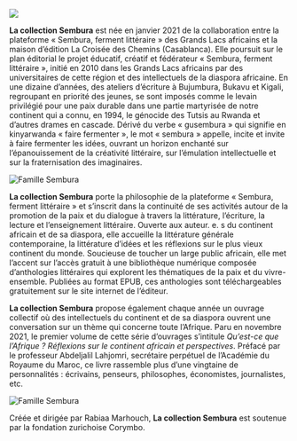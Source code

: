![](/img/sembura)  

**La collection Sembura** est née en janvier 2021 de la collaboration entre la plateforme « Sembura, ferment littéraire » des Grands Lacs africains et la maison d’édition La Croisée des Chemins (Casablanca). Elle poursuit sur le plan éditorial le projet éducatif, créatif et fédérateur « Sembura, ferment littéraire », initié en 2010 dans les Grands Lacs africains par des universitaires de cette région et des intellectuels de la diaspora africaine. En une dizaine d’années, des ateliers d’écriture à Bujumbura, Bukavu et Kigali, regroupant en priorité des jeunes, se sont imposés comme le levain privilégié pour une paix durable dans une partie martyrisée de notre continent qui a connu, en 1994, le génocide des Tutsis au Rwanda et d’autres drames en cascade. Dérivé du verbe « gusembura » qui signifie en kinyarwanda « faire fermenter », le mot « sembura » appelle, incite et invite à faire fermenter les idées, ouvrant un horizon enchanté sur l’épanouissement de la créativité littéraire, sur l’émulation intellectuelle et sur la fraternisation des imaginaires. 

![Famille Sembura](https://boremandjo.imgix.net/PHOTO-2021-11-21-23-05-24_4.jpg)

**La collection Sembura** porte la philosophie de la plateforme « Sembura, ferment littéraire » et s’inscrit dans la continuité de ses activités autour de la promotion de la paix et du dialogue à travers la littérature, l’écriture, la lecture et l’enseignement littéraire. Ouverte aux auteur. e. s du continent africain et de sa diaspora, elle accueille la littérature générale contemporaine, la littérature d’idées et les réflexions sur le plus vieux continent du monde. Soucieuse de toucher un large public africain, elle met l’accent sur l’accès gratuit à une bibliothèque numérique composée d’anthologies littéraires qui explorent les thématiques de la paix et du vivre-ensemble. Publiées au format EPUB, ces anthologies sont téléchargeables gratuitement sur le site internet de l’éditeur. 


**La collection Sembura**  propose également chaque année un ouvrage collectif où des intellectuels du continent et de sa diaspora ouvrent une conversation sur un thème qui concerne toute l’Afrique. Paru en novembre 2021, le premier volume de cette série d’ouvrages s’intitule *Qu’est-ce que l’Afrique ? Réflexions sur le continent africain et perspectives*. Préfacé par le professeur Abdeljalil Lahjomri, secrétaire perpétuel de l’Académie du Royaume du Maroc, ce livre rassemble plus d’une vingtaine de personnalités : écrivains, penseurs, philosophes, économistes, journalistes, etc.

![Famille Sembura](https://boremandjo.imgix.net/PHOTO-2021-11-21-23-05-24_3.jpg)

Créée et dirigée par Rabiaa Marhouch, **La collection Sembura** est soutenue par la fondation zurichoise Corymbo.

